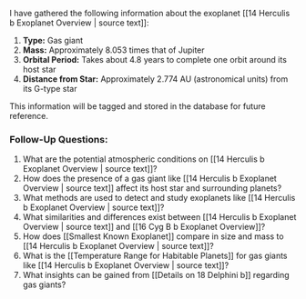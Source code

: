 I have gathered the following information about the exoplanet [[14 Herculis b Exoplanet Overview | source text]]:

1. **Type:** Gas giant
2. **Mass:** Approximately 8.053 times that of Jupiter
3. **Orbital Period:** Takes about 4.8 years to complete one orbit around its host star
4. **Distance from Star:** Approximately 2.774 AU (astronomical units) from its G-type star

This information will be tagged and stored in the database for future reference. 

### Follow-Up Questions:
1. What are the potential atmospheric conditions on [[14 Herculis b Exoplanet Overview | source text]]?
2. How does the presence of a gas giant like [[14 Herculis b Exoplanet Overview | source text]] affect its host star and surrounding planets?
3. What methods are used to detect and study exoplanets like [[14 Herculis b Exoplanet Overview | source text]]?
4. What similarities and differences exist between [[14 Herculis b Exoplanet Overview | source text]] and [[16 Cyg B b Exoplanet Overview]]?
5. How does [[Smallest Known Exoplanet]] compare in size and mass to [[14 Herculis b Exoplanet Overview | source text]]?
6. What is the [[Temperature Range for Habitable Planets]] for gas giants like [[14 Herculis b Exoplanet Overview | source text]]?
7. What insights can be gained from [[Details on 18 Delphini b]] regarding gas giants?
